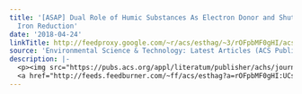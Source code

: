```yaml
---
title: '[ASAP] Dual Role of Humic Substances As Electron Donor and Shuttle for Dissimilatory
  Iron Reduction'
date: '2018-04-24'
linkTitle: http://feedproxy.google.com/~r/acs/esthag/~3/rOFpbMF0gHI/acs.est.7b06574
source: 'Environmental Science & Technology: Latest Articles (ACS Publications)'
description: |-
  <p><img src="https://pubs.acs.org/appl/literatum/publisher/achs/journals/content/esthag/0/esthag.ahead-of-print/acs.est.7b06574/20180424/images/medium/es-2017-06574p_0006.gif" alt="TOC Graphic"/></p><div><cite>Environmental Science & Technology</cite></div><div>DOI: 10.1021/acs.est.7b06574</div><div class="feedflare">
  <a href="http://feeds.feedburner.com/~ff/acs/esthag?a=rOFpbMF0gHI:UCsxDp1Z7U0:yIl2AUoC8zA"><img src="http://feeds.feedburner.com/~ff/acs/esthag?d=yIl2AUoC8zA" border="0"></img></a>
---
```

